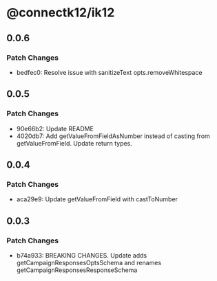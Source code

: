 # @connectk12/ik12

## 0.0.6

### Patch Changes

- bedfec0: Resolve issue with sanitizeText opts.removeWhitespace

## 0.0.5

### Patch Changes

- 90e66b2: Update README
- 4020db7: Add getValueFromFieldAsNumber instead of casting from getValueFromField. Update return types.

## 0.0.4

### Patch Changes

- aca29e9: Update getValueFromField with castToNumber

## 0.0.3

### Patch Changes

- b74a933: BREAKING CHANGES. Update adds getCampaignResponsesOptsSchema and renames getCampaignResponsesResponseSchema
